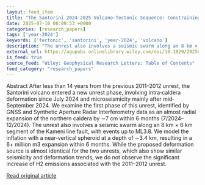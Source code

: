 ```yaml
---
layout: feed_item
title: "The Santorini 2024–2025 Volcano‐Tectonic Sequence: Constraining the Initial Phase of the Intra‐Caldera Unrest"
date: 2025-07-10 06:09:53 +0000
categories: [research_papers]
tags: ['year-2024']
keywords: ['tectonic', 'santorini', 'year-2024', 'volcano']
description: "The unrest also involves a seismic swarm along an 8 km × 6 km segment of the Kameni line fault, with events up to ML3"
external_url: https://agupubs.onlinelibrary.wiley.com/doi/10.1029/2025GL115856?af=R
is_feed: true
source_feed: "Wiley: Geophysical Research Letters: Table of Contents"
feed_category: "research_papers"
---
```


Abstract After less than 14 years from the previous 2011–2012 unrest, the Santorini volcano entered a new unrest phase, involving intra‐caldera deformation since July 2024 and microseismicity mainly after mid‐September 2024. We examine the first phase of this unrest, identified by GNSS and Synthetic Aperture Radar Interferometry data as an almost radial expansion of the northern caldera by ∼7 cm within 6 months (7/2024–12/2024). The unrest also involves a seismic swarm along an 8 km × 6 km segment of the Kameni line fault, with events up to ML3.8. We model the inflation with a near‐vertical spheroid at a depth of ∼3.4 km, resulting in a 6+ million m3 expansion within 6 months. While the proposed deformation source is almost identical for the two unrests, which also show similar seismicity and deformation trends, we do not observe the significant increase of H2 emissions associated with the 2011–2012 unrest.

[Read original article](https://agupubs.onlinelibrary.wiley.com/doi/10.1029/2025GL115856?af=R)
